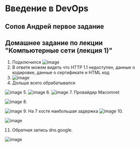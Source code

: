 # Введение в DevOps

##  Сопов Андрей первое задание 


## Домашнее задание по лекции "Компьютерные сети (лекция 1)"


1. Подключился 
  ![image](https://user-images.githubusercontent.com/5323690/179916975-a6fc3649-18d2-43d0-9821-dcbc9302dcc5.png)
2. В ответе можем видеть что HTTP 1.1 недоступен, данные о кодировке, данные о сертификате и HTML код 
3. ![image](https://user-images.githubusercontent.com/5323690/179928002-56c77401-a583-4fc9-a344-c8c678e94ed7.png)
4. Дольше всего обрабатывался

![image](https://user-images.githubusercontent.com/5323690/179928559-d4bbb8ca-68fd-411a-9592-de4c016200c6.png)
5. ![image](https://user-images.githubusercontent.com/5323690/179928717-ac3356e5-9107-4f06-bbb5-500f9a165455.png)
6. ![image](https://user-images.githubusercontent.com/5323690/179940450-3f52d47a-7458-48c6-833d-cc4e5bf86797.png)
7. Провайдер Macomnet

![image](https://user-images.githubusercontent.com/5323690/179940634-32228f9d-e332-4585-9f7e-dedb160dd57a.png)
8.

![image](https://user-images.githubusercontent.com/5323690/179941082-c7d99f5f-fbc2-4d0f-bee7-7bce7316241f.png)
9.
На 7 хосте наибольшая задержка
![image](https://user-images.githubusercontent.com/5323690/179941592-20100f73-4a1a-4233-be70-6d3dc6db5377.png)
10.

![image](https://user-images.githubusercontent.com/5323690/179942030-c41114ca-b77a-4da4-8dde-6cfda5b5a33c.png)

11. Обратная запись dns.google.

![image](https://user-images.githubusercontent.com/5323690/179943680-ee5bc384-d467-4837-a6dd-3864def43e65.png)

